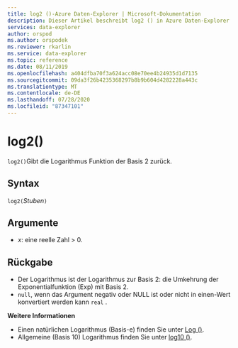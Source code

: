 ```yaml
---
title: log2 ()-Azure Daten-Explorer | Microsoft-Dokumentation
description: Dieser Artikel beschreibt log2 () in Azure Daten-Explorer.
services: data-explorer
author: orspod
ms.author: orspodek
ms.reviewer: rkarlin
ms.service: data-explorer
ms.topic: reference
ms.date: 08/11/2019
ms.openlocfilehash: a404dfba70f3a624acc08e70ee4b24935d1d7135
ms.sourcegitcommit: 09da3f26b4235368297b8b9b604d4282228a443c
ms.translationtype: MT
ms.contentlocale: de-DE
ms.lasthandoff: 07/28/2020
ms.locfileid: "87347101"
---
```

# <a name="log2"></a>log2()

`log2()`Gibt die Logarithmus Funktion der Basis 2 zurück.  

## <a name="syntax"></a>Syntax

`log2(`*Stuben*`)`

## <a name="arguments"></a>Argumente

* *x*: eine reelle Zahl > 0.

## <a name="returns"></a>Rückgabe

* Der Logarithmus ist der Logarithmus zur Basis 2: die Umkehrung der Exponentialfunktion (Exp) mit Basis 2.
* `null`, wenn das Argument negativ oder NULL ist oder nicht in einen-Wert konvertiert werden kann `real` . 

**Weitere Informationen**

* Einen natürlichen Logarithmus (Basis-e) finden Sie unter [Log ()](log-function.md).
* Allgemeine (Basis 10) Logarithmus finden Sie unter [log10 ()](log10-function.md).
